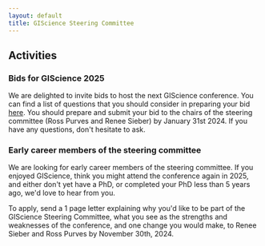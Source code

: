 ```yaml
---
layout: default
title: GIScience Steering Committee
---
```


## Activities
### Bids for GIScience 2025 
We are delighted to invite bids to host the next GIScience conference. You can find a list of questions that you should consider in preparing your bid [here](GIScience_Bids_Questions.pdf). You should prepare and submit your bid to the chairs of the steering committee (Ross Purves and Renee Sieber) by January 31st 2024. If you have any questions, don't hesitate to ask.

### Early career members of the steering committee
We are looking for early career members of the steering committee. If you enjoyed GIScience, think you might attend the conference again in 2025, and either don't yet have a PhD, or completed your PhD less than 5 years ago, we'd love to hear from you. 

To apply, send a 1 page letter explaining why you'd like to be part of the GIScience Steering Committee, what you see as the strengths and weaknesses of the conference, and one change you would make, to Renee Sieber and Ross Purves by November 30th, 2024. 
